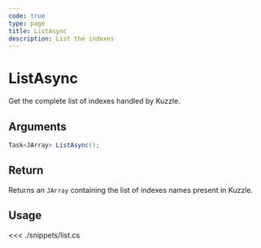 ```yaml
---
code: true
type: page
title: ListAsync
description: List the indexes
---
```


# ListAsync

Get the complete list of indexes handled by Kuzzle.

## Arguments

```cs
Task<JArray> ListAsync();
```

## Return

Returns an `JArray` containing the list of indexes names present in Kuzzle.

## Usage

<<< ./snippets/list.cs

